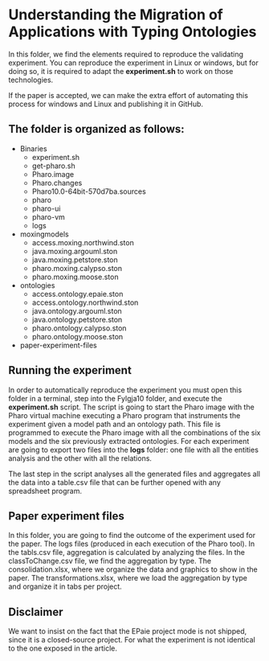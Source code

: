 # Understanding the Migration of Applications with Typing Ontologies
In this folder, we find the elements required to reproduce the validating experiment.
You can reproduce the experiment in Linux or windows, but for doing so, it is required to adapt the **experiment.sh** to work on those technologies. 

If the paper is accepted, we can make the extra effort of automating this process for windows and Linux and publishing it in GitHub.

## The folder is organized as follows: 
* Binaries
	 - experiment.sh
	 - get-pharo.sh
     - Pharo.image    
	 - Pharo.changes
	 - Pharo10.0-64bit-570d7ba.sources
	 - pharo
	 - pharo-ui
	 - pharo-vm
	 - logs 
* moxingmodels
	- access.moxing.northwind.ston
	- java.moxing.argouml.ston
	- java.moxing.petstore.ston
	- pharo.moxing.calypso.ston
	- pharo.moxing.moose.ston
* ontologies
	- access.ontology.epaie.ston
	- access.ontology.northwind.ston
	- java.ontology.argouml.ston
	- java.ontology.petstore.ston
	- pharo.ontology.calypso.ston
	- pharo.ontology.moose.ston
* paper-experiment-files 

## Running the experiment
In order to automatically reproduce the experiment you must open this folder in a terminal, step into the Fylgja10 folder, and execute the **experiment.sh** script.
The script is going to start the Pharo image with the Pharo virtual machine executing a Pharo program that instruments the experiment given a model path and an ontology path. 
This file is programmed to execute the Pharo image with all the combinations of the six models and the six previously extracted ontologies. 
For each experiment are going to export two files into the **logs** folder: one file with all the entities analysis and the other with all the relations.

The last step in the script analyses all the generated files and aggregates all the data into a table.csv file that can be further opened with any spreadsheet program.

## Paper experiment files 
In this folder, you are going to find the outcome of the experiment used for the paper.
The logs files (produced in each execution of the Pharo tool).
In the tabls.csv file, aggregation is calculated by analyzing the files. 
In the classToChange.csv file, we find the aggregation by type. 
The consolidation.xlsx, where we organize the data and graphics to show in the paper.
The transformations.xlsx, where we load the aggregation by type and organize it in tabs per project.


## Disclaimer
We want to insist on the fact that the EPaie project mode is not shipped, since it is a closed-source project. 
For what the experiment is not identical to the one exposed in the article.









